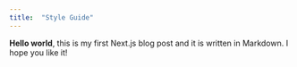 ```yaml
---
title:  "Style Guide"
---
```

**Hello world**, this is my first Next.js blog post and it is written in Markdown.
I hope you like it!